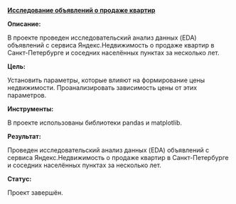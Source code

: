 **[Исследование объявлений о продаже квартир](https://github.com/AnnaTrampa/Portfolio/blob/main/Apartment_Listings_EDA/Apartment_Listings_EDA.ipynb)**

**Описание:**

В проекте проведен исследовательский анализ данных (EDA) объявлений с сервиса Яндекс.Недвижимость о продаже квартир в Санкт-Петербурге и соседних населённых пунктах за несколько лет.

**Цель:**

Установить параметры, которые влияют на формирование цены недвижимости. Проанализировать зависимость цены от этих параметров.

**Инструменты:**

В проекте использованы библиотеки pandas и matplotlib.

**Результат:**

Проведен исследовательский анализ данных (EDA) объявлений с сервиса Яндекс.Недвижимость о продаже квартир в Санкт-Петербурге и соседних населённых пунктах за несколько лет.

**Статус:**

Проект завершён.
